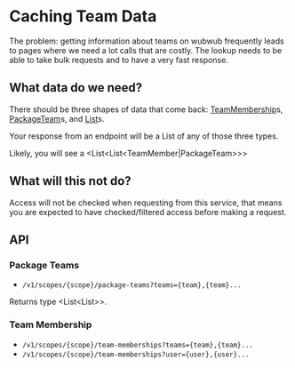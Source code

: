 # Caching Team Data

The problem: getting information about teams on wubwub frequently leads to pages
where we need a lot calls that are costly. The lookup needs to be able to take
bulk requests and to have a very fast response.

## What data do we need?

There should be three shapes of data that come back:
[TeamMembership](https://github.com/npm/user-acl-two/blob/master/docs/API.md#team-membership)s,
[PackageTeam](https://github.com/npm/user-acl-client/blob/master/docs/API.md#packageteam)s,
and [List](https://github.com/npm/user-acl-two/blob/master/docs/API.md#list-response)s.

Your response from an endpoint will be a List of any of those three types.

Likely, you will see a <List<List<TeamMember|PackageTeam>>>

## What will this not do?

Access will not be checked when requesting from this service, that means you
are expected to have checked/filtered access before making a request.

## API

### Package Teams

- `/v1/scopes/{scope}/package-teams?teams={team},{team}...`

Returns type <List<List<PackageTeam>>>.

### Team Membership

- `/v1/scopes/{scope}/team-memberships?teams={team},{team}...`
- `/v1/scopes/{scope}/team-memberships?user={user},{user}...`